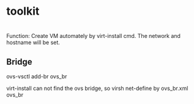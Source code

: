 # toolkit
# 
Function: Create VM automately by virt-install cmd. The network and 
hostname will be set.

## Bridge
ovs-vsctl add-br ovs_br

virt-install can not find the ovs bridge, so virsh net-define by ovs_br.xml
<netowrk>
    <name>ovs_br</name>
    <forward mode='bridge'/> 
    <bridge name='ovs_br'>
    <virtualport type='openvswitch'/>
</network>
